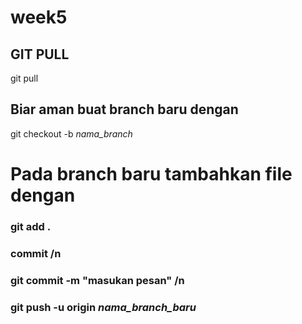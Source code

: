 # week5
## GIT PULL
git pull
## Biar aman buat branch baru dengan
git checkout -b *nama_branch*

# Pada branch baru tambahkan file dengan
### git add .
### commit /n
### git commit -m "masukan pesan" /n
### git push -u origin *nama_branch_baru*
